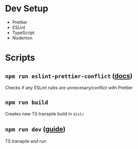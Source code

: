 # Dev Setup

-   Prettier
-   ESLint
-   TypeScript
-   Nodemon

# Scripts

## `npm run eslint-prettier-conflict` ([docs](https://github.com/prettier/eslint-config-prettier#cli-helper-tool))

Checks if any ESLint rules are unnecesary/conflict with Prettier

## `npm run build`

Creates new TS transpile build in `dist/`

## `npm run dev` ([guide](https://devimalplanet.com/how-to-build-and-run-typescript-watch-mode#1-using-tsc--w-and-nodemon))

TS transpile and run